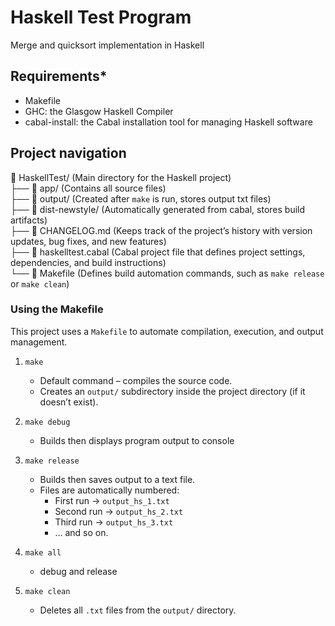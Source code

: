 # Haskell Test Program

Merge and quicksort implementation in Haskell

## Requirements*

- Makefile
- GHC: the Glasgow Haskell Compiler
- cabal-install: the Cabal installation tool for managing Haskell software

## Project navigation
📂 HaskellTest/ (Main directory for the Haskell project)  
├── 📂 app/ (Contains all source files)  
├── 📂 output/ (Created after `make` is run, stores output txt files)  
├── 📂 dist-newstyle/ (Automatically generated from cabal, stores build artifacts)  
├── 📄 CHANGELOG.md (Keeps track of the project’s history with version updates, bug fixes, and new features)  
├── 📄 haskelltest.cabal (Cabal project file that defines project settings, dependencies, and build instructions)  
└── 📄 Makefile (Defines build automation commands, such as `make release` or `make clean`)



### Using the Makefile

This project uses a `Makefile` to automate compilation, execution, and output management.

1. `make`  
   - Default command – compiles the source code.  
   - Creates an `output/` subdirectory inside the project directory (if it doesn’t exist).  

2. `make debug`  
   - Builds then displays program output to console  

3. `make release`  
   - Builds then saves output to a text file.  
   - Files are automatically numbered:  
     - First run → `output_hs_1.txt`  
     - Second run → `output_hs_2.txt`  
     - Third run → `output_hs_3.txt`  
     - … and so on.

4. `make all`
   - debug and release 

4. `make clean`  
   - Deletes all `.txt` files from the `output/` directory. 
